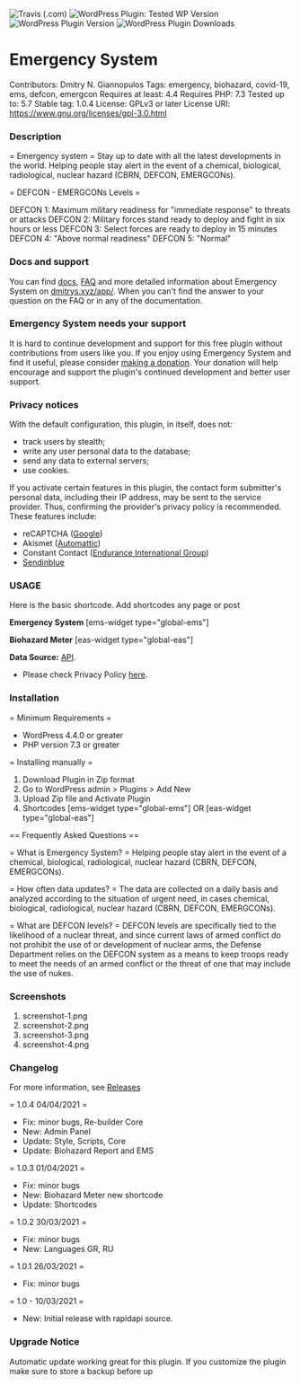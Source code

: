 ![Travis (.com)](https://img.shields.io/travis/com/DmitrysXYZ/emergency-system?color=21759B&logoColor=21759B&style=for-the-badge)
![WordPress Plugin: Tested WP Version](https://img.shields.io/wordpress/plugin/tested/emergency-system?color=21759B&logoColor=21759B&style=for-the-badge)
![WordPress Plugin Version](https://img.shields.io/wordpress/plugin/v/emergency-system?color=21759B&logoColor=21759B&style=for-the-badge)
![WordPress Plugin Downloads](https://img.shields.io/wordpress/plugin/dt/emergency-system?color=21759B&logoColor=21759B&style=for-the-badge)

Emergency System
==============

Contributors: Dmitry N. Giannopulos
Tags: emergency, biohazard, covid-19, ems, defcon, emergcon 
Requires at least: 4.4
Requires PHP: 7.3
Tested up to: 5.7
Stable tag: 1.0.4
License: GPLv3 or later
License URI: https://www.gnu.org/licenses/gpl-3.0.html

###  Description
 
= Emergency system =
Stay up to date with all the latest developments in the world.
Helping people stay alert in the event of a chemical, biological, radiological, nuclear hazard (CBRN, DEFCON, EMERGCONs).

= DEFCON - EMERGCONs Levels =

DEFCON 1: Maximum military readiness for "immediate response" to threats or attacks
DEFCON 2: Military forces stand ready to deploy and fight in six hours or less
DEFCON 3: Select forces are ready to deploy in 15 minutes
DEFCON 4: "Above normal readiness"
DEFCON 5: "Normal"

###  Docs and support

You can find [docs](https://dmitrys.xyz/app/), [FAQ](https://dmitrys.xyz/app/) and more detailed information about Emergency System on [dmitrys.xyz/app/](https://dmitrys.xyz/app/). When you can't find the answer to your question on the FAQ or in any of the documentation.

###  Emergency System needs your support

It is hard to continue development and support for this free plugin without contributions from users like you. If you enjoy using Emergency System and find it useful, please consider [making a donation](https://dmitrys.xyz/donate/). Your donation will help encourage and support the plugin's continued development and better user support.

###  Privacy notices

With the default configuration, this plugin, in itself, does not:

* track users by stealth;
* write any user personal data to the database;
* send any data to external servers;
* use cookies.

If you activate certain features in this plugin, the contact form submitter's personal data, including their IP address, may be sent to the service provider. Thus, confirming the provider's privacy policy is recommended. These features include:

* reCAPTCHA ([Google](https://policies.google.com/?hl=en))
* Akismet ([Automattic](https://automattic.com/privacy/))
* Constant Contact ([Endurance International Group](https://www.endurance.com/privacy))
* [Sendinblue](https://www.sendinblue.com/legal/privacypolicy/)


### USAGE

Here is the basic shortcode.
Add shortcodes any page or post


**Emergency System**
[ems-widget type="global-ems"]

**Biohazard Meter**
[eas-widget type="global-eas"]


**Data Source:** [API](https://github.com/DmitrysXYZ/Emergency-System). 
* Please check Privacy Policy [here](https://dmitrys.xyz/app/policy.php). 


### Installation

= Minimum Requirements =

* WordPress 4.4.0 or greater
* PHP version 7.3 or greater

= Installing manually =

1. Download Plugin in Zip format 
2. Go to WordPress admin > Plugins > Add New
3. Upload Zip file and Activate Plugin
4. Shortcodes [ems-widget type="global-ems"] OR [eas-widget type="global-eas"]

== Frequently Asked Questions ==

= What is Emergency System? =
Helping people stay alert in the event of a chemical, biological, radiological, nuclear hazard (CBRN, DEFCON, EMERGCONs).

= How often data updates? =
The data are collected on a daily basis and analyzed according to the situation of urgent need, in cases chemical, biological, radiological, nuclear hazard (CBRN, DEFCON, EMERGCONs).

= What are DEFCON levels? =
DEFCON levels are specifically tied to the likelihood of a nuclear threat, and since current laws of armed conflict do not prohibit the use of or development of nuclear arms, the Defense Department relies on the DEFCON system as a means to keep troops ready to meet the needs of an armed conflict or the threat of one that may include the use of nukes.


###  Screenshots

1. screenshot-1.png
2. screenshot-2.png
3. screenshot-3.png
4. screenshot-4.png

### Changelog

For more information, see [Releases](https://dmitrys.xyz/app/changelog.php)

= 1.0.4 04/04/2021 =
* Fix: minor bugs, Re-builder Core
* New: Admin Panel
* Update: Style, Scripts, Core 
* Update: Biohazard Report and EMS 

= 1.0.3 01/04/2021 =
* Fix: minor bugs
* New: Biohazard Meter new shortcode
* Update: Shortcodes 

= 1.0.2 30/03/2021 =
* Fix: minor bugs
* New: Languages GR, RU

= 1.0.1 26/03/2021 =
* Fix: minor bugs

= 1.0 - 10/03/2021 =
* New: Initial release with rapidapi source.


### Upgrade Notice

Automatic update working great for this plugin. If you customize the plugin make sure to store a backup before up

